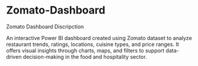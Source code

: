 # Zomato-Dashboard
Zomato Dashboard Discripction

An interactive Power BI dashboard created using Zomato dataset to analyze restaurant trends, ratings, locations, cuisine types, and price ranges. It offers visual insights through charts, maps, and filters to support data-driven decision-making in the food and hospitality sector.


